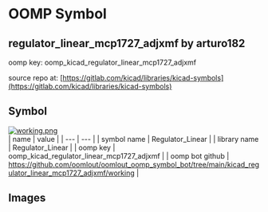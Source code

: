 # OOMP Symbol  
## regulator_linear_mcp1727_adjxmf  by arturo182  
  
oomp key: oomp_kicad_regulator_linear_mcp1727_adjxmf  
  
source repo at: [https://gitlab.com/kicad/libraries/kicad-symbols](https://gitlab.com/kicad/libraries/kicad-symbols)  
## Symbol  
  
[![working.png](working_600.png)](working.png)  
| name | value | 
| --- | --- | 
| symbol name | Regulator_Linear | 
| library name | Regulator_Linear | 
| oomp key | oomp_kicad_regulator_linear_mcp1727_adjxmf | 
| oomp bot github | https://github.com/oomlout/oomlout_oomp_symbol_bot/tree/main/kicad_regulator_linear_mcp1727_adjxmf/working | 
## Images  
